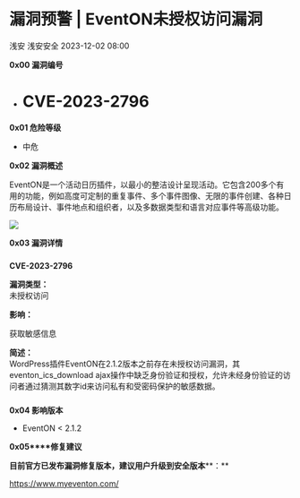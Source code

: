#  漏洞预警 | EventON未授权访问漏洞   
浅安  浅安安全   2023-12-02 08:00  
  
**0x00 漏洞编号**  
- # CVE-2023-2796  
  
**0x01 危险等级**  
- 中危  
  
**0x02 漏洞概述**  
  
EventON是一个活动日历插件，以最小的整洁设计呈现活动。它包含200多个有用的功能，例如高度可定制的重复事件、多个事件图像、无限的事件创建、各种日历布局设计、事件地点和组织者，以及多数据类型和语言对应事件等高级功能。  
  
![](https://mmbiz.qpic.cn/sz_mmbiz_png/7stTqD182SUKbciaZu6IE6qjtmf2utfnTlXSEVCq8PaVsUVyDdYnp5C6c0XVo5wQ2oAcqrKTzmQdeswg1Wx42Dg/640?wx_fmt=png&from=appmsg "")  
  
**0x03 漏洞详情**  
###   
###   
  
**CVE-2023-2796**  
  
**漏洞类型：**  
未授权访问  
  
**影响：**  
  
获取敏感信息  
  
**简述：**  
WordPress插件EventON在2.1.2版本之前存在未授权访问漏洞，其eventon_ics_download ajax操作中缺乏身份验证和授权，允许未经身份验证的访问者通过猜测其数字id来访问私有和受密码保护的敏感数据。  
###   
  
**0x04 影响版本**  
- EventON < 2.1.2  
  
**0x05****修复建议**  
  
**目前官方已发布漏洞修复版本，建议用户升级到安全版本****：**  
  
https://www.myeventon.com/  
  
  
  
